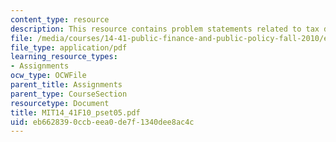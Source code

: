 ```yaml
---
content_type: resource
description: This resource contains problem statements related to tax distortions.
file: /media/courses/14-41-public-finance-and-public-policy-fall-2010/eb6628390ccbeea0de7f1340dee8ac4c_MIT14_41F10_pset05.pdf
file_type: application/pdf
learning_resource_types:
- Assignments
ocw_type: OCWFile
parent_title: Assignments
parent_type: CourseSection
resourcetype: Document
title: MIT14_41F10_pset05.pdf
uid: eb662839-0ccb-eea0-de7f-1340dee8ac4c
---
```


